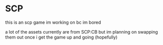 # SCP
this is an scp game im working on bc im bored

a lot of the assets currently are from SCP:CB but im planning on swapping them out
once i get the game up and going (hopefully)
